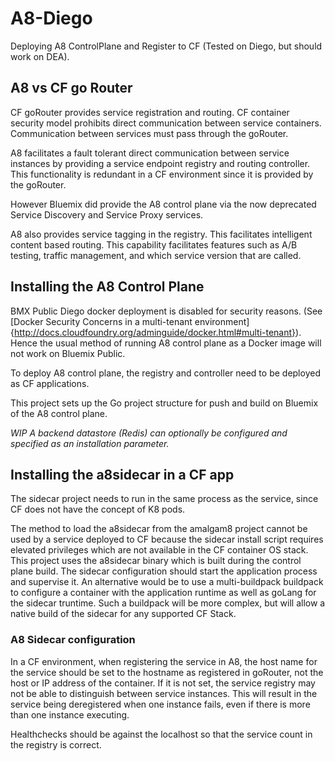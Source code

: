 # A8-Diego
Deploying A8 ControlPlane and Register to CF (Tested on Diego, but should work on DEA).

## A8 vs CF go Router
CF goRouter provides service registration and routing. CF container security model prohibits direct communication between service containers. Communication between services must pass through the goRouter.

A8 facilitates a fault tolerant direct communication between service instances by providing a service endpoint registry and routing controller. This functionality is redundant in a CF environment since it is provided by the goRouter.

However Bluemix did provide the A8 control plane via the now deprecated Service Discovery and Service Proxy services.

A8 also provides service tagging in the registry. This facilitates intelligent content based routing. This capability facilitates features such as A/B testing, traffic management, and which service version that are called.

## Installing the A8 Control Plane
BMX Public Diego docker deployment is disabled for security reasons. (See [Docker Security Concerns in a multi-tenant environment]{http://docs.cloudfoundry.org/adminguide/docker.html#multi-tenant}). Hence the usual method of running A8 control plane as a Docker image will not work on Bluemix Public.

To deploy A8 control plane, the registry and controller need to be deployed as CF applications.

This project sets up the Go project structure for push and build on Bluemix of the A8 control plane.

_*WIP* A backend datastore (Redis) can optionally be configured and specified as an installation parameter._

## Installing the a8sidecar in a CF app
The sidecar project needs to run in the same process as the service, since CF does not have the concept of K8 pods.

The method to load the a8sidecar from the amalgam8 project cannot be used by a service deployed to CF because the sidecar install script requires elevated privileges which are not available in the CF container OS stack. This project uses the a8sidecar binary which is built during the control plane build. The sidecar configuration should start the application process and supervise it. An alternative would be to use a multi-buildpack buildpack to configure a container with the application runtime as well as goLang for the sidecar truntime. Such a buildpack will be more complex, but will allow a native build of the sidecar for any supported CF Stack.

### A8 Sidecar configuration
In a CF environment, when registering the service in A8, the host name for the service should be set to the hostname as registered in goRouter, not the host or IP address of the container. If it is not set, the service registry may not be able to distinguish between service instances. This will result in the service being deregistered when one instance fails, even if there is more than one instance executing.

Healthchecks should be against the localhost so that the service count in the registry is correct.

